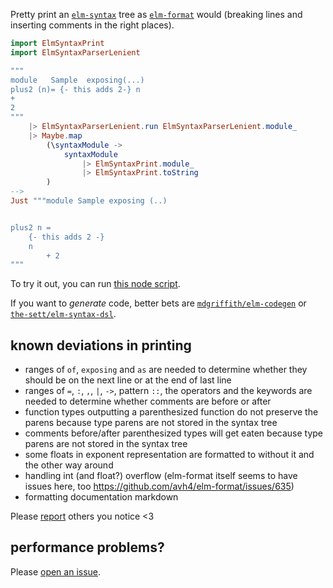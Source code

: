 Pretty print an [`elm-syntax`](https://dark.elm.dmy.fr/packages/stil4m/elm-syntax/latest/) tree as [`elm-format`](https://github.com/avh4/elm-format) would
(breaking lines and inserting comments in the right places).

```elm
import ElmSyntaxPrint
import ElmSyntaxParserLenient

"""
module   Sample  exposing(...)
plus2 (n)= {- this adds 2-} n
+
2
"""
    |> ElmSyntaxParserLenient.run ElmSyntaxParserLenient.module_
    |> Maybe.map
        (\syntaxModule ->
            syntaxModule
                |> ElmSyntaxPrint.module_
                |> ElmSyntaxPrint.toString
        )
-->
Just """module Sample exposing (..)


plus2 n =
    {- this adds 2 -}
    n
        + 2
"""
```

To try it out, you can
run [this node script](https://github.com/lue-bird/elm-syntax-format/tree/main/node-elm-syntax-format).

If you want to _generate_ code, better bets are [`mdgriffith/elm-codegen`](https://dark.elm.dmy.fr/packages/mdgriffith/elm-codegen/latest/) or [`the-sett/elm-syntax-dsl`](https://dark.elm.dmy.fr/packages/the-sett/elm-syntax-dsl/latest/).

## known deviations in printing
  - ranges of `of`, `exposing` and `as` are needed to determine whether they should be on the next line or at the end of last line
  - ranges of `=`, `:`, `,`, `|`, `->`, pattern `::`, the operators and the keywords are needed to determine whether comments are before or after
  - function types outputting a parenthesized function do not preserve the parens because type parens are not stored in the syntax tree
  - comments before/after parenthesized types will get eaten because type parens are not stored in the syntax tree
  - some floats in exponent representation are formatted to without it and the other way around
  - handling int (and float?) overflow (elm-format itself seems to have issues here, too https://github.com/avh4/elm-format/issues/635)
  - formatting documentation markdown

Please [report](https://github.com/lue-bird/elm-syntax-format/issues/new) others you notice <3

## performance problems?
Please [open an issue](https://github.com/lue-bird/elm-syntax-format/issues/new).
